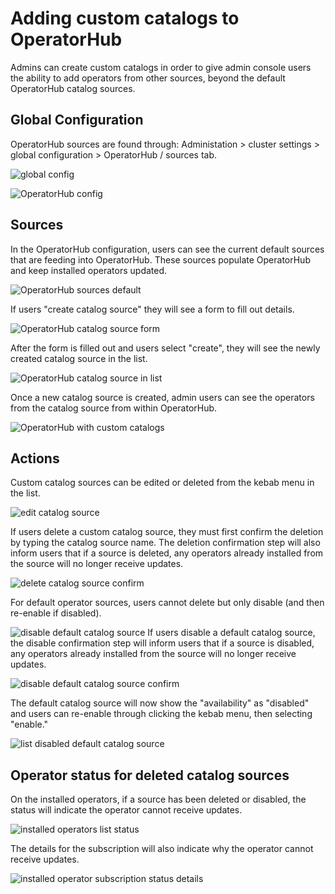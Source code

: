 # Adding custom catalogs to OperatorHub

Admins can create custom catalogs in order to give admin console users the ability to add operators from other sources, beyond the default OperatorHub catalog sources.

## Global Configuration

OperatorHub sources are found through: Administation > cluster settings > global configuration > OperatorHub / sources tab.

![global config](img/operatorhub-custom-catalog1.png)

![OperatorHub config](img/operatorhub-custom-catalog2.png)

## Sources

In the OperatorHub configuration, users can see the current default sources that are feeding into OperatorHub. These sources populate OperatorHub and keep installed operators updated.

![OperatorHub sources default](img/operatorhub-custom-catalog3.png)

If users "create catalog source" they will see a form to fill out details.

![OperatorHub catalog source form](img/operatorhub-custom-catalog4.png)

After the form is filled out and users select "create", they will see the newly created catalog source in the list.

![OperatorHub catalog source in list](img/operatorhub-custom-catalog5.png)

Once a new catalog source is created, admin users can see the operators from the catalog source from within OperatorHub.

![OperatorHub with custom catalogs](img/operatorhub-custom-catalog6.png)


## Actions

Custom catalog sources can be edited or deleted from the kebab menu in the list.

![edit catalog source](img/operatorhub-custom-catalog7.png)

If users delete a custom catalog source, they must first confirm the deletion by typing the catalog source name. The deletion confirmation step will also inform users that if a source is deleted, any operators already installed from the source will no longer receive updates.

![delete catalog source confirm](img/operatorhub-custom-catalog8.png)

For default operator sources, users cannot delete but only disable (and then re-enable if disabled).

![disable default catalog source](img/operatorhub-custom-catalog11.png)
If users disable a default catalog source, the disable confirmation step will inform users that if a source is disabled, any operators already installed from the source will no longer receive updates.

![disable default catalog source confirm](img/operatorhub-custom-catalog12.png)

The default catalog source will now show the "availability" as "disabled" and users can re-enable through clicking the kebab menu, then selecting "enable."

![list disabled default catalog source](img/operatorhub-custom-catalog13.png)


## Operator status for deleted catalog sources

On the installed operators, if a source has been deleted or disabled, the status will indicate the operator cannot receive updates.

![installed operators list status](img/operatorhub-custom-catalog9.png)

The details for the subscription will also indicate why the operator cannot receive updates.

![installed operator subscription status details](img/operatorhub-custom-catalog10.png)



